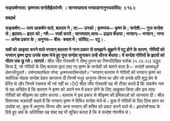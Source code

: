**सङ्कर्षणस्ता: कृष्णस्य सन्देशैर्हृदयंगमै: ।** **सान्त्वयामास भगवान्नानानुनयकोविद: ॥ १६॥** 

**शब्दार्थ** 

**सङ्कर्षण:—** **परम आकर्षण वाले, बलराम ने** **; ता:—** **उनको** **; कृष्णस्य—** **कृष्ण के** **; सन्देशै:—** **गुप्त सन्देश से** **; हृदयम्—** **हृदय** **को** **; गमै:—** **स्पर्श करते** **; सान्त्वयाम् आस—** **ढाढ़स बँधाया** **; भगवान्—** **भगवान्** **; नाना—** **अनेक प्रकार के** **; अनुनय—** **बीच-** **बचाव में** **; कोविद:—** **पटु।** **.** 

**सबों को आकृष्ट करने वाले भगवान् बलराम ने नाना प्रकार से समझाने-बुझाने में पटु होने** **के कारण, गोपियों को भगवान् कृष्ण द्वारा उनके साथ भेजे हुए गुप्त सन्देश सुनाकर उन्हें धीरज** **बँधाया। ये सन्देश गोपियों के हृदयों को भीतर तक छू गये।** **तात्पर्य :** श्रील जीव गोस्वामी ने *विष्णु पुराण* का निश्नलिखित श्लोक (५.२४.२०) उद्धृत किया है, जो गोपियों के लिए बलराम द्वारा लाए गए कृष्ण के सन्देशों को बताने वाला है— *सन्देशै साममधुरै प्रेमगर्भैरगॢवतै।* *रामेणाश्वासिता गोप्य: कृष्णस्यातिमनोहरै॥* ''भगवान् बलराम ने गोपियों को भगवान् कृष्ण का सर्वाधिक मोहक सन्देश देकर सान्त्वना दी जिनमें मधुर अनुनय-विनय था और जो उनके प्रति शुद्ध प्रेम से प्रेरित थे और जिनमें रंचमात्र भी गर्व नहीं था।ÓÓ श्रील जीव गोस्वामी यह भी टीका करते हैं कि संकर्षण नाम से यह अभिप्रेत है कि बलराम ने कृष्ण को अपने मन में प्रकट होने के लिए आकॢषत किया और इस तरह गोपियों को श्रीकृष्ण का दर्शन कराया। बलराम ने इस प्रकार से श्रीकृष्ण की प्रेमिकाओं को सान्त्वना दी। श्रील विश्वनाथ चक्रवर्ती कहते हैं कि भगवान् कृष्ण ने विविध सन्देश भेजे थे। कुछ में गोपियों के लिए दिव्य ज्ञान का उपदेश था, कुछ में अनुनय-विनय और अन्य भगवान् की शक्ति को प्रकट करने वाले थे। *हृदयंगमै* शब्द के दिये हुए अर्थ के अतिरिक्त यह शब्द यह भी सूचित करता है कि ये सन्देश गोपनीय थे।  